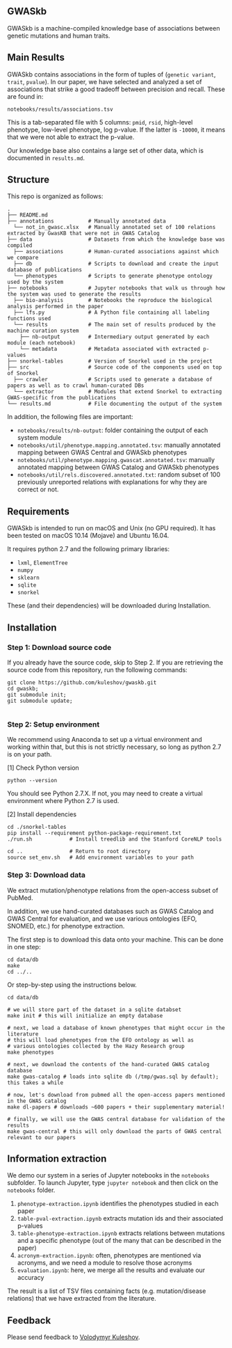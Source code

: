 GWASkb
------

GWASkb is a machine-compiled knowledge base of associations between genetic mutations and human traits.

## Main Results

GWASkb contains associations in the form of tuples of (`genetic variant`, `trait`, `pvalue`). In our paper, we have selected and analyzed a set of associations that strike a good tradeoff between precision and recall.
These are found in: 

```
notebooks/results/associations.tsv
```

This is a tab-separated file with 5 columns: `pmid`, `rsid`, high-level phenotype, low-level phenotype, log p-value. If the latter is `-10000`, it means that we were not able to extract the p-value.

Our knowledge base also contains a large set of other data, which is documented in `results.md`.

## Structure

This repo is organized as follows:

```
.
├── README.md
├── annotations           # Manually annotated data
  └── not_in_gwasc.xlsx   # Manually annotated set of 100 relations extracted by GwasKB that were not in GWAS Catalog
├── data                  # Datasets from which the knowledge base was compiled 
  ├── associations        # Human-curated associations against which we compare
  ├── db                  # Scripts to download and create the input database of publications
  └── phenotypes          # Scripts to generate phenotype ontology used by the system
├── notebooks             # Jupyter notebooks that walk us through how the system was used to generate the results
  ├── bio-analysis        # Notebooks the reproduce the biological analysis performed in the paper
  ├── lfs.py              # A Python file containing all labeling functions used
  └── results             # The main set of results produced by the machine curation system
    ├── nb-output         # Intermediary output generated by each module (each notebook)
    └── metadata          # Metadata associated with extracted p-values
├── snorkel-tables        # Version of Snorkel used in the project
├── src                   # Source code of the components used on top of Snorkel
  ├── crawler             # Scripts used to generate a database of papers as well as to crawl human-curated DBs
  └── extractor           # Modules that extend Snorkel to extracting GWAS-specific from the publications
└── results.md            # File documenting the output of the system
```

In addition, the following files are important:

* `notebooks/results/nb-output`: folder containing the output of each system module
* `notebooks/util/phenotype.mapping.annotated.tsv`: manually annotated mapping between GWAS Central and GWASkb phenotypes
* `notebooks/util/phenotype.mapping.gwascat.annotated.tsv`: manually annotated mapping between GWAS Catalog and GWASkb phenotypes
* `notebooks/util/rels.discovered.annotated.txt`: random subset of 100 previously unreported relations with explanations for why they are correct or not.

## Requirements

GWASkb is intended to run on macOS and Unix (no GPU required).
It has been tested on macOS 10.14 (Mojave) and Ubuntu 16.04.

It requires python 2.7 and the following primary libraries:

* `lxml`, `ElementTree`
* `numpy`
* `sklearn`
* `sqlite`
* `snorkel`

These (and their dependencies) will be downloaded during Installation.

## Installation

### Step 1: Download source code
If you already have the source code, skip to Step 2.
If you are retrieving the source code from this repository, run the following commands:

```
git clone https://github.com/kuleshov/gwaskb.git
cd gwaskb;
git submodule init;
git submodule update;


```

### Step 2: Setup environment
We recommend using Anaconda to set up a virtual environment and working within that, 
but this is not strictly necessary, so long as python 2.7 is on your path.

[1] Check Python version
```
python --version
```
You should see Python 2.7.X. 
If not, you may need to create a virtual environment where Python 2.7 is used.

[2] Install dependencies
```
cd ./snorkel-tables
pip install --requirement python-package-requirement.txt
./run.sh            # Install treedlib and the Stanford CoreNLP tools

cd ..               # Return to root directory
source set_env.sh   # Add environment variables to your path
```

### Step 3: Download data
We extract mutation/phenotype relations from the open-access subset of PubMed.

In addition, we use hand-curated databases such as GWAS Catalog and GWAS Central for evaluation, and we use various ontologies (EFO, SNOMED, etc.) for phenotype extraction.

The first step is to download this data onto your machine. 
This can be done in one step:
```
cd data/db
make
cd ../..
```
Or step-by-step using the instructions below.

```
cd data/db

# we will store part of the dataset in a sqlite databset
make init # this will initialize an empty database

# next, we load a database of known phenotypes that might occur in the literature
# this will load phenotypes from the EFO ontology as well as 
# various ontologies collected by the Hazy Research group
make phenotypes

# next, we download the contents of the hand-curated GWAS catalog database 
make gwas-catalog # loads into sqlite db (/tmp/gwas.sql by default); this takes a while

# now, let's download from pubmed all the open-access papers mentioned in the GWAS catalog
make dl-papers # downloads ~600 papers + their supplementary material!

# finally, we will use the GWAS central database for validation of the results
make gwas-central # this will only download the parts of GWAS central relevant to our papers
```

## Information extraction

We demo our system in a series of Jupyter notebooks in the `notebooks` subfolder.
To launch Jupyter, type `jupyter notebook` and then click on the `notebooks` folder.

1. `phenotype-extraction.ipynb` identifies the phenotypes studied in each paper
2. `table-pval-extraction.ipynb` extracts mutation ids and their associated p-values
3. `table-phenotype-extraction.ipynb` extracts relations between mutations and a specific phenotype (out of the many that can be described in the paper)
4. `acronym-extraction.ipynb`: often, phenotypes are mentioned via acronyms, and we need a module to resolve those acronyms
5. `evaluation.ipynb`: here, we merge all the results and evaluate our accuracy

The result is a list of TSV files containing facts (e.g. mutation/disease relations) that we have extracted from the literature.  

## Feedback

Please send feedback to [Volodymyr Kuleshov](http://web.stanford.edu/~kuleshov/).
